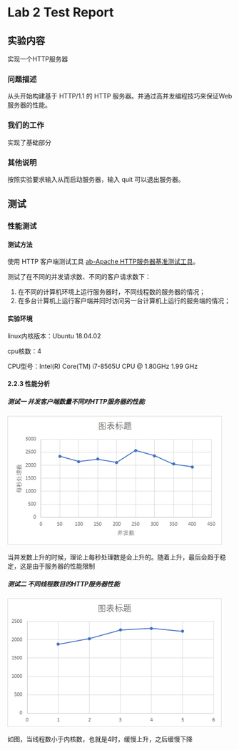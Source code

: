 # Lab 2 Test Report



## 实验内容

实现一个HTTP服务器

### 问题描述

从头开始构建基于 HTTP/1.1 的 HTTP 服务器。并通过高并发编程技巧来保证Web服务器的性能。

### 我们的工作

实现了基础部分

### 其他说明

按照实验要求输入从而启动服务器，输入 quit 可以退出服务器。

## 测试

### 性能测试

#### 测试方法

使用 HTTP 客户端测试工具 [ab-Apache HTTP服务器基准测试工具](http://httpd.apache.org/docs/current/programs/ab.html)。

测试了在不同的并发请求数、不同的客户请求数下：

1. 在不同的计算机环境上运行服务器时，不同线程数的服务器的情况；
2. 在多台计算机上运行客户端并同时访问另一台计算机上运行的服务端的情况；

#### 实验环境

linux内核版本：Ubuntu 18.04.02

cpu核数：4

CPU型号：Intel(R) Core(TM) i7-8565U CPU @ 1.80GHz   1.99 GHz

#### 2.2.3 性能分析

##### 测试一 并发客户端数量不同时HTTP服务器的性能 

![image-20210506234746769](images\image-20210506234746769.png)

当并发数上升的时候，理论上每秒处理数是会上升的。随着上升，最后会趋于稳定，这是由于服务器的性能限制

##### 测试二 不同线程数目的HTTP服务器性能



![image-20210507003155889](images\image-20210507003155889.png)

如图，当线程数小于内核数，也就是4时，缓慢上升，之后缓慢下降

